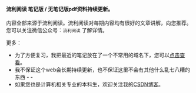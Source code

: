#### 流利阅读 笔记版 / 无笔记版pdf资料持续更新。

内容全部来源于流利阅读。流利阅读对每期内容均有很好的文章讲解，向您推荐。
您可以关注微信公众号：`流利阅读` 了解详情。

更多：

- 为了方便复习，我把最近的笔记放在了一个不常用的域名下，您可以[点击查看](http:www.ncstoj.cn/llyd.html)。
- 我不保证这个web会长期持续更新，也不保证这里不会有其他什么乱七八糟的东西 - -
- 如果您也是计算机相关专业的本科生，欢迎关注我的[CSDN博客](https://me.csdn.net/zhaohaibo_)。
